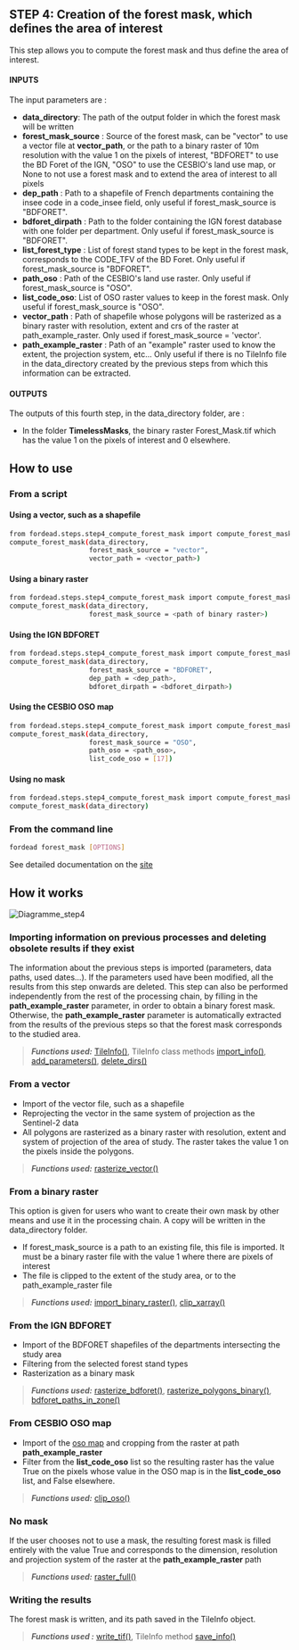 ## STEP 4: Creation of the forest mask, which defines the area of interest
This step allows you to compute the forest mask and thus define the area of interest.

#### INPUTS
The input parameters are :
- **data_directory**: The path of the output folder in which the forest mask will be written
- **forest_mask_source** : Source of the forest mask, can be "vector" to use a vector file at **vector_path**, or the path to a binary raster of 10m resolution with the value 1 on the pixels of interest, "BDFORET" to use the BD Foret of the IGN, "OSO" to use the CESBIO's land use map, or None to not use a forest mask and to extend the area of interest to all pixels
- **dep_path** : Path to a shapefile of French departments containing the insee code in a code_insee field, only useful if forest_mask_source is "BDFORET".
- **bdforet_dirpath** : Path to the folder containing the IGN forest database with one folder per department. Only useful if forest_mask_source is "BDFORET".
- **list_forest_type** : List of forest stand types to be kept in the forest mask, corresponds to the CODE_TFV of the BD Foret. Only useful if forest_mask_source is "BDFORET".
- **path_oso** : Path of the CESBIO's land use raster. Only useful if forest_mask_source is "OSO".
- **list_code_oso**: List of OSO raster values to keep in the forest mask. Only useful if forest_mask_source is "OSO".
- **vector_path** : Path of shapefile whose polygons will be rasterized as a binary raster with resolution, extent and crs of the raster at path_example_raster. Only used if forest_mask_source = 'vector'.
- **path_example_raster** : Path of an "example" raster used to know the extent, the projection system, etc... Only useful if there is no TileInfo file in the data_directory created by the previous steps from which this information can be extracted.

#### OUTPUTS
The outputs of this fourth step, in the data_directory folder, are :
- In the folder **TimelessMasks**, the binary raster Forest_Mask.tif which has the value 1 on the pixels of interest and 0 elsewhere.

## How to use
### From a script

#### Using a vector, such as a shapefile
```bash
from fordead.steps.step4_compute_forest_mask import compute_forest_mask
compute_forest_mask(data_directory, 
                    forest_mask_source = "vector", 
                    vector_path = <vector_path>)
```
#### Using a binary raster
```bash
from fordead.steps.step4_compute_forest_mask import compute_forest_mask
compute_forest_mask(data_directory, 
                    forest_mask_source = <path of binary raster>)
```

#### Using the IGN BDFORET
```bash
from fordead.steps.step4_compute_forest_mask import compute_forest_mask
compute_forest_mask(data_directory, 
                    forest_mask_source = "BDFORET", 
                    dep_path = <dep_path>,
                    bdforet_dirpath = <bdforet_dirpath>)
```
#### Using the CESBIO OSO map
```bash
from fordead.steps.step4_compute_forest_mask import compute_forest_mask
compute_forest_mask(data_directory, 
                    forest_mask_source = "OSO", 
                    path_oso = <path_oso>,
                    list_code_oso = [17])
```
#### Using no mask
```bash
from fordead.steps.step4_compute_forest_mask import compute_forest_mask
compute_forest_mask(data_directory)
```

### From the command line

```bash
fordead forest_mask [OPTIONS]
```

See detailed documentation on the [site](https://fordead.gitlab.io/fordead_package/docs/cli/#fordead-forest_mask)

## How it works

![Diagramme_step4](Diagrams/Diagramme_step4.png "Diagramme_step4")

### Importing information on previous processes and deleting obsolete results if they exist
The information about the previous steps is imported (parameters, data paths, used dates...). If the parameters used have been modified, all the results from this step onwards are deleted. This step can also be performed independently from the rest of the processing chain, by filling in the **path_example_raster** parameter, in order to obtain a binary forest mask. Otherwise, the **path_example_raster** parameter is automatically extracted from the results of the previous steps so that the forest mask corresponds to the studied area.
> **_Functions used:_** [TileInfo()](docs/API_Reference/fordead/import_data/#tileinfo), TileInfo class methods [import_info()](docs/API_Reference/fordead/import_data/#import_info), [add_parameters()](docs/API_Reference/fordead/import_data/#add_parameters), [delete_dirs()](docs/API_Reference/fordead/import_data/#delete_dirs)

### From a vector
- Import of the vector file, such as a shapefile
- Reprojecting the vector in the same system of projection as the Sentinel-2 data
- All polygons are rasterized as a binary raster with resolution, extent and system of projection of the area of study. The raster takes the value 1 on the pixels inside the polygons.
> **_Functions used:_** [rasterize_vector()](docs/API_Reference/fordead/masking_vi/#rasterize_vector)

### From a binary raster
This option is given for users who want to create their own mask by other means and use it in the processing chain. A copy will be written in the data_directory folder.
 - If forest_mask_source is a path to an existing file, this file is imported. It must be a binary raster file with the value 1 where there are pixels of interest
 - The file is clipped to the extent of the study area, or to the path_example_raster file
> **_Functions used:_** [import_binary_raster()](docs/API_Reference/fordead/import_data/#import_binary_raster), [clip_xarray()](docs/API_Reference/fordead/import_data/#clip_xarray)

### From the IGN BDFORET
- Import of the BDFORET shapefiles of the departments intersecting the study area
- Filtering from the selected forest stand types
- Rasterization as a binary mask
> **_Functions used:_** [rasterize_bdforet()](docs/API_Reference/fordead/masking_vi/#rasterize_bdforet), [rasterize_polygons_binary()](docs/API_Reference/fordead/masking_vi/#rasterize_polygons_binary), [bdforet_paths_in_zone()](docs/API_Reference/fordead/masking_vi/#bdforet_paths_in_zone)

### From CESBIO OSO map
 - Import of the [oso map](http://osr-cesbio.ups-tlse.fr/~oso/) and cropping from the raster at path **path_example_raster**
 - Filter from the **list_code_oso** list so the resulting raster has the value True on the pixels whose value in the OSO map is in the **list_code_oso** list, and False elsewhere.
> **_Functions used:_** [clip_oso()](docs/API_Reference/fordead/masking_vi/#clip_oso)

### No mask
If the user chooses not to use a mask, the resulting forest mask is filled entirely with the value True and corresponds to the dimension, resolution and projection system of the raster at the **path_example_raster** path
> **_Functions used:_** [raster_full()](docs/API_Reference/fordead/masking_vi/#raster_full)

### Writing the results
The forest mask is written, and its path saved in the TileInfo object.
> **_Functions used :_** [write_tif()](docs/API_Reference/fordead/writing_data/#write_tif), TileInfo method [save_info()](docs/API_Reference/fordead/import_data/#save_info)
